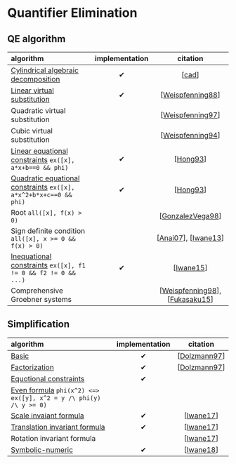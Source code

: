# Quantifier Elimination

## QE algorithm

| algorithm | implementation | citation |
| :-- | :--: | :--: |
| [Cylindrical algebraic decomposition](../cad.go) | ✔ | [[cad](cad.md)] |
| [Linear virtual substitution](../vs.go) | ✔ | [[Weispfenning88](https://www.sciencedirect.com/science/article/pii/S0747717188800038)] |
| Quadratic virtual substitution | | [[Weispfenning97](https://link.springer.com/article/10.1007/s002000050055)] |
| Cubic virtual substitution |  | [[Weispfenning94](https://dl.acm.org/doi/10.1145/190347.190425)] |
| [Linear equational constraints](../quadeq.go) `ex([x], a*x+b==0 && phi)` | ✔ | [[Hong93](https://dl.acm.org/doi/10.1145/164081.164140)] |
| [Quadratic equational constraints](../quadeq.go) `ex([x], a*x^2+b*x+c==0 && phi)` | ✔ | [[Hong93](https://dl.acm.org/doi/10.1145/164081.164140)] |
| Root `all([x], f(x) > 0)` | | [[GonzalezVega98](https://link.springer.com/chapter/10.1007/978-3-7091-9459-1_19)] |
| Sign definite condition `all([x], x >= 0 && f(x) > 0)` | | [[Anai07](https://www.tandfonline.com/doi/abs/10.1080/00207170600726550?journalCode=tcon20)], [[Iwane13](https://link.springer.com/chapter/10.1007/978-3-319-02297-0_17)] |
| [Inequational constraints](../neq.go) `ex([x], f1 != 0 && f2 != 0 && ...)` | ✔ | [[Iwane15](https://repository.kulib.kyoto-u.ac.jp/dspace/bitstream/2433/224375/1/1976-06.pdf)] |
| Comprehensive Groebner systems || [[Weispfenning98](https://link.springer.com/chapter/10.1007/978-3-7091-9459-1_20)], [[Fukasaku15](https://dl.acm.org/doi/10.1145/2755996.2756646)] |


## Simplification

| algorithm | implementation | citation |
| :-- | :--: | :--: |
| [Basic](../simpl_basic.go) |✔| [[Dolzmann97](https://www.sciencedirect.com/science/article/pii/S0747717197901231)] |
| [Factorization](../simpl_fctr.go) |✔| [[Dolzmann97](https://www.sciencedirect.com/science/article/pii/S0747717197901231)] |
| [Equotional constraints](../simpl_reduce.go) |✔|
| [Even formula](../even.go) `phi(x^2) <=> ex([y], x^2 = y /\ phi(y) /\ y >= 0)` ||
| [Scale invaiant formula](../simpl_homo.go) |✔| [[Iwane17](https://dl.acm.org/doi/abs/10.1145/3087604.3087627)] |
| [Translation invariant formula](../simpl_tran.go) |✔| [[Iwane17](https://dl.acm.org/doi/abs/10.1145/3087604.3087627)] |
| Rotation invariant formula || [[Iwane17](https://dl.acm.org/doi/abs/10.1145/3087604.3087627)] |
| [Symbolic-numeric](../simpl_num.go) |✔| [[Iwane18](http://www.jssac.org/Editor/Suushiki/V24/V242.html)] |
